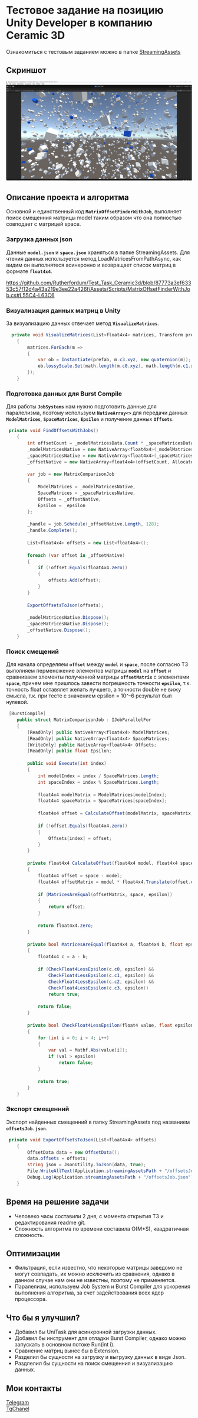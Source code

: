 # Тестовое задание на позицию Unity Developer в компанию Ceramic 3D
Ознакомиться с тестовым заданием можно в папке [StreamingAssets](https://github.com/Rutherfordum/Test_Task_Ceramic3d/tree/main/Assets/StreamingAssets)

## Скриншот
![App Screenshot](https://github.com/Rutherfordum/Test_Task_Ceramic3d/blob/main/Resources/1.png)

## Описание проекта и алгоритма
Основной и единственный код **`MatrixOffsetFinderWithJob`**, выполняет поиск смещенния матрицы model таким образом что она полностью совподает с матрицей space.

### Загрузка данных json
Данные **`model.json`** и **`space.json`** храняться в папке StreamingAssets. Для чтения данных используется метод LoadMatricesFromPathAsync, как видим он выполнятеся асинхронно и возвращает список матриц в формате **`float4x4`**.

https://github.com/Rutherfordum/Test_Task_Ceramic3d/blob/87773a3ef63353c57f12d4a43a219e3ee22a426f/Assets/Scripts/MatrixOffsetFinderWithJob.cs#L55C4-L63C6

### Визуализация данных матриц в Unity
За визуализацию данных отвечает метод **`VisualizeMatrices`**.

```C#
  private void VisualizeMatrices(List<float4x4> matrices, Transform prefab)
    {
        matrices.ForEach(m =>
        {
            var ob = Instantiate(prefab, m.c3.xyz, new quaternion(m));
            ob.lossyScale.Set(math.length(m.c0.xyz), math.length(m.c1.xyz), math.length(m.c2.xyz));
        });
    }
```

### Подготовка данных для Burst Compile
Для работы **`JobSystems`** нам нужно подготовить данные для паралелизма, поэтому используем **`NativeArray<>`** для передачи данных **`ModelMatrices`**, **`SpaceMatrices`**, **`Epsilon`** и получение данных **`Offsets`**.

```C#
 private void FindOffsetsWithJobs()
    {
        int offsetCount = _modelMatricesData.Count * _spaceMatricesData.Count;
        _modelMatricesNative = new NativeArray<float4x4>(_modelMatricesData.ToArray(), Allocator.TempJob);
        _spaceMatricesNative = new NativeArray<float4x4>(_spaceMatricesData.ToArray(), Allocator.TempJob);
        _offsetNative = new NativeArray<float4x4>(offsetCount, Allocator.TempJob);

        var job = new MatrixComparisonJob
        {
            ModelMatrices = _modelMatricesNative,
            SpaceMatrices = _spaceMatricesNative,
            Offsets = _offsetNative,
            Epsilon = _epsilon
        };

        _handle = job.Schedule(_offsetNative.Length, 128);
        _handle.Complete();

        List<float4x4> offsets = new List<float4x4>();

        foreach (var offset in _offsetNative)
        {
            if (!offset.Equals(float4x4.zero))
            {
                offsets.Add(offset);
            }
        }

        ExportOffsetsToJson(offsets);

        _modelMatricesNative.Dispose();
        _spaceMatricesNative.Dispose();
        _offsetNative.Dispose();
    }
```

### Поиск смещений
Для начала определяем **`offset`** между **`model`** и **`space`**, после согласно ТЗ выполняем перменожение элементов матрицы **`model`** на **`offset`** и сравниваем элементы полученной матрицы **`offsetMatrix`** c элементами **`space`**, причем мне пришлось завести погрешность точности **`epsilon`**, т.к. точность float оставялет желать лучшего, а точности double не вижу смысла, т.к. при тесте с значением epsilon = 10^-6 результат был нулевой.

```C#
 [BurstCompile]
    public struct MatrixComparisonJob : IJobParallelFor
    {
        [ReadOnly] public NativeArray<float4x4> ModelMatrices;
        [ReadOnly] public NativeArray<float4x4> SpaceMatrices;
        [WriteOnly] public NativeArray<float4x4> Offsets;
        [ReadOnly] public float Epsilon;

        public void Execute(int index)
        {
            int modelIndex = index / SpaceMatrices.Length;
            int spaceIndex = index % SpaceMatrices.Length;

            float4x4 modelMatrix = ModelMatrices[modelIndex];
            float4x4 spaceMatrix = SpaceMatrices[spaceIndex];

            float4x4 offset = CalculateOffset(modelMatrix, spaceMatrix, Epsilon);

            if (!offset.Equals(float4x4.zero))
            {
                Offsets[index] = offset;
            }
        }

        private float4x4 CalculateOffset(float4x4 model, float4x4 space, float epsilon)
        {
            float4x4 offset = space - model;
            float4x4 offsetMatrix = model * float4x4.Translate(offset.c3.xyz);

            if (MatricesAreEqual(offsetMatrix, space, epsilon))
            {
                return offset;
            }

            return float4x4.zero;
        }

        private bool MatricesAreEqual(float4x4 a, float4x4 b, float epsilon)
        {
            float4x4 c = a - b;

            if (CheckFloat4LessEpsilon(c.c0, epsilon) &&
                CheckFloat4LessEpsilon(c.c1, epsilon) &&
                CheckFloat4LessEpsilon(c.c2, epsilon) &&
                CheckFloat4LessEpsilon(c.c3, epsilon))
                return true;

            return false;
        }

        private bool CheckFloat4LessEpsilon(float4 value, float epsilon)
        {
            for (int i = 0; i < 4; i++)
            {
                var val = Mathf.Abs(value[i]);
                if (val > epsilon)
                    return false;
            }

            return true;
        }
    }
```

### Экспорт смещенний 
Экспорт найденных смещенний в папку StreamingAssets под названием **`offsetsJob.json`**.

```C#
 private void ExportOffsetsToJson(List<float4x4> offsets)
    {
        OffsetData data = new OffsetData();
        data.offsets = offsets;
        string json = JsonUtility.ToJson(data, true);
        File.WriteAllText(Application.streamingAssetsPath + "/offsetsJob.json", json);
        Debug.Log(Application.streamingAssetsPath + "/offsetsJob.json");
    }
```

## Время на решение задачи
- Человеко часы составили 2 дня, с момента открытия ТЗ и редактирования readme git. 
- Сложность алгоритма по времени составила O(M*S), квадратичная сложность.


## Оптимизации
- Фильтрация, если известно, что некоторые матрицы заведомо не могут совпадать, их можно исключить из сравнения, однако в данном случае нам они не известны, поэтому не применяется.
- Паралелизм, используем Job System и Burst Compiler для ускорения выполнения алгоритма, за счет задействования всех ядер процессора.

## Что бы я улучшил?
- Добавил бы UniTask для асинхронной загрузки данных.
- Добавил бы инструмент для отладки Burst Compiler, однако можно запускать в основном потоке Run(int i).
- Сравнение матриц вынес бы в Extension.
- Разделил бы сущности на загрузку и выгрузку данных в виде Json.
- Раздлелил бы сущности на поиск смещенния и визуализацию данных.

## Мои контакты
[Telegram](https://t.me/Rutherfordum)   
[TgChanel](https://t.me/Pro_XR) 
